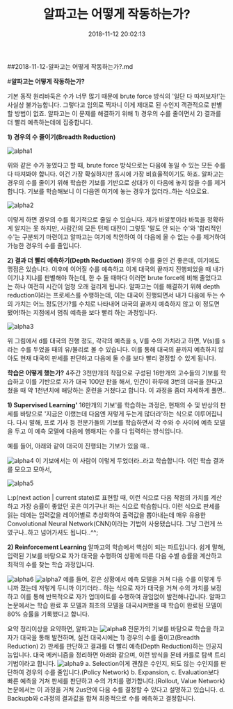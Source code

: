 ﻿---
layout: post
title:  "알파고는 어떻게 작동하는가?"
date:   2018-11-12 20:02:13
categories: Data_science
permalink: /archivers/python_lecture_03
---

##2018-11-12-알파고는 어떻게 작동하는가?.md

#__알파고는 어떻게 작동하는가?__

기본 동작 원리바둑은 수가 너무 많기 때문에 brute force 방식의 '일단 다 따져보자!'는 사실상 불가능합니다. 그렇다고 임의로 찍자니 이게 제대로 된 수인지 객관적으로 판별할 방법이 없죠. 알파고는 이 문제를 해결하기 위해 1) 경우의 수를 줄이면서 2) 결과를 더 빨리 예측하는데에 집중합니다.

__1) 경우의 수 줄이기(Breadth Reduction)__

![alpha1](https://i.imgur.com/O15qXmV.png)

위와 같은 수가 놓였다고 할 때, brute force 방식으로는 다음에 놓일 수 있는 모든 수를 다 따져봐야 합니다. 이건 가장 확실하지만 동시에 가장 비효율적이기도 하죠. 알파고는 경우의 수를 줄이기 위해 학습한 기보를 기반으로 상대가 이 다음에 놓지 않을 수를 제거합니다. 기보를 학습해보니 이 다음엔 여기에 놓는 경우가 없더라..하는 식으로요.

![alpha2](https://i.imgur.com/AgbrAFz.png)

이렇게 하면 경우의 수를 획기적으로 줄일 수 있습니다. 제가 바알못이라 바둑을 정확하게 알지는 못 하지만, 사람간의 모든 턴제 대전이 그렇듯 '말도 안 되는 수'와 '합리적인 수'는 구분되기 마련이고 알파고는 여기에 착안하여 이 다음에 올 수 없는 수를 제거하여 가능한 경우의 수를 줄입니다.

__2) 결과 더 빨리 예측하기(Depth Reduction)__
경우의 수를 줄인 건 좋은데, 여기에도 맹점은 있습니다. 이후에 이어질 수를 예측하고 이게 대국의 끝까지 진행되었을 때 내가 이기냐 지냐를 판별해야 하는데, 한 수 둘 때마다 이러면 brute force에 비해 줄었다고는 하나 여전히 시간이 엄청 오래 걸리게 됩니다. 알파고는 이를 해결하기 위해 depth reduction이라는 프로세스를 수행하는데, 이는 대국이 진행되면서 내가 다음에 두는 수의 가치는 어느 정도인가?를 수치로 나타내어 대국의 끝까지 예측하지 않고 이 정도면 됐어!하는 지점에서 멈춰 예측을 보다 빨리 하는 과정입니다.

![alpha3](https://i.imgur.com/STuXcXz.png)


위 그림에서 d를 대국의 진행 정도, 각각의 예측을 s, V를 수의 가치라고 하면, V(s)를 s라는 수를 두었을 때의 유/불리로 볼 수 있습니다. 이를 통해 대국의 끝까지 예측하지 않아도 현재 대국의 판세를 판단하고 다음에 둘 수를 보다 빨리 결정할 수 있게 됩니다.


__학습은 어떻게 했는가?__
4주간 3천만개의 착점으로 구성된 16만개의 고수들의 기보를 학습하고 이를 기반으로 자가 대국 100만 판을 해서, 인간이 하루에 3번의 대국을 한다고 쳤을 때 약 1천년치에 해당하는 훈련을 거쳤다고 합니다. 이 과정을 좀더 자세하게 풀면..

__1) Supervised Learning'__
16만개의 기보'를 학습하는 과정은, 현재의 수 및 반상의 판세를 바탕으로 '지금은 이랬는데 다음엔 저렇게 두는게 많더라'하는 식으로 이루어집니다. 다시 말해, 프로 기사 등 전문가들의 기보를 학습하면서 각 수와 수 사이에 예측 모델을 두고 이 예측 모델에 다음에 행해지는 수를 다 입력하는 방식입니다.

예를 들어, 아래와 같이 대국이 진행되는 기보가 있을 때..

![alpha4](https://i.imgur.com/Dbaueel.png)
이 기보에서는 이 사람이 이렇게 두었더라..라고 학습합니다. 이런 학습 결과를 모으고 모아서,

![alpha5](https://i.imgur.com/VtCIncg.png)

L:p(next action | current state)로 표현할 때, 이런 식으로 다음 착점의 가치를 계산하고 가장 승률이 좋았던 곳은 여기구나! 하는 식으로 학습합니다. 이런 식으로 판세를 읽는 데에는 입력값을 레이어별로 추상화하여 출력값을 뽑아내는데 매우 유용한 Convolutional Neural Network(CNN)이라는 기법이 사용됐습니다. 그냥 그런게 쓰였구나..하고 넘어가셔도 됩니다..^^;

__2) Reinforcement Learning__
알파고의 학습에서 핵심이 되는 파트입니다. 쉽게 말해, 입력된 기보를 바탕으로 자가 대국을 수행하여 상황에 따른 다음 수별 승률을 계산하고 최적의 수를 찾는 학습 과정입니다.

![alpha6](https://i.imgur.com/nzlo3AP.png)
![alpha7](https://i.imgur.com/49kKhD8.png)
예를 들어, 같은 상황에서 예측 모델을 거쳐 다음 수를 이렇게 두니까 졌는데 저렇게 두니까 이기더라.. 하는 식으로 자가 대국을 거쳐 수의 가치를 보정하고 이를 통해 반복적으로 자가 업데이트를 수행하여 끊임없이 발전해나갑니다. 알파고 논문에서는 학습 완료 후 모델과 최초의 모델을 대국시켜봤을 때 학습이 완료된 모델이 80% 승률을 기록했다고 합니다.

요약 정리이상을 요약하면, 알파고는
![alpha8](https://i.imgur.com/LikipDF.jpg)
전문가의 기보를 바탕으로 학습을 하고 자가 대국을 통해 발전하며, 실전 대국시에는 1) 경우의 수를 줄이고(Breadth Reduction) 2) 판세를 판단하고 결과를 더 빨리 예측(Depth Reduction)하는 인공지능입니다. 대국 메커니즘을 정리하면 아래와 같으며, 이런 방식을 몬테 카를로 탐색 트리 기법이라고 합니다.
![alpha9](https://i.imgur.com/XAepkoW.jpg)
a. Selection이게 괜찮은 수인지, 되도 않는 수인지를 판단하여 경우의 수를 줄입니다.(Policy Network)
b. Expansion,
c. Evaluation보다 빠른 예측을 거쳐 판세를 판단하고 수의 가치를 평가합니다.(Rollout, Value Network) 논문에서는 이 과정을 거쳐 2us안에 다음 수를 결정할 수 있다고 설명하고 있습니다.
d. Backupb와 c과정의 결과값을 합쳐 최종적으로 수를 예측하고 결정합니다.
